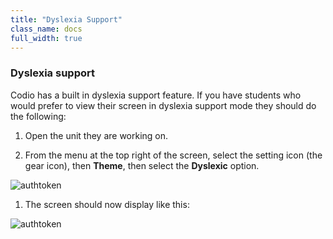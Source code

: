 ```yaml
---
title: "Dyslexia Support"
class_name: docs
full_width: true
---
```


### Dyslexia support

Codio has a built in dyslexia support feature. If you have students who would prefer to view their screen in dyslexia support mode they should do the following:

1. Open the unit they are working on.

1. From the menu at the top right of the screen, select the setting icon (the gear icon), then **Theme**, then select the **Dyslexic** option. 
<img alt="authtoken" src="/img/docs/settings.png" class="simple"/>

1. The screen should now display like this:
<img alt="authtoken" src="/img/docs/dyslexicview.png" class="simple"/>


